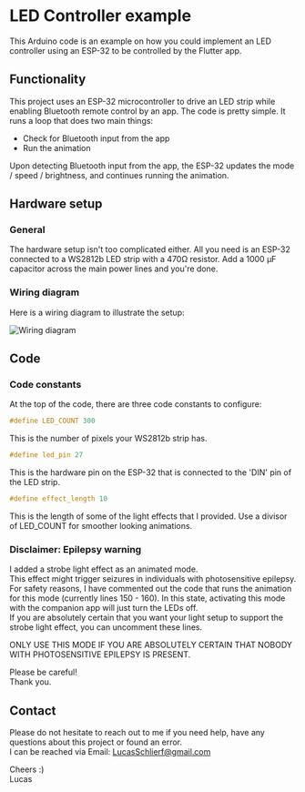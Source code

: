 # LED Controller example

This Arduino code is an example on how you could implement an LED controller using an ESP-32 to be controlled by the Flutter app.

## Functionality

This project uses an ESP-32 microcontroller to drive an LED strip while enabling Bluetooth remote control by an app. The code is pretty simple. It runs a loop that does two main things:

- Check for Bluetooth input from the app
- Run the animation

Upon detecting Bluetooth input from the app, the ESP-32 updates the mode / speed / brightness, and continues running the animation.

## Hardware setup

### General

The hardware setup isn't too complicated either. All you need is an ESP-32 connected to a WS2812b LED strip with a 470Ω resistor. Add a 1000 μF capacitor across the main power lines and you're done.

### Wiring diagram

Here is a wiring diagram to illustrate the setup:

![Wiring diagram](https://i.imgur.com/rwAGRA5.png)

## Code

### Code constants

At the top of the code, there are three code constants to configure:

```C++
#define LED_COUNT 300
```

This is the number of pixels your WS2812b strip has.

```C++
#define led_pin 27
```

This is the hardware pin on the ESP-32 that is connected to the 'DIN' pin of the LED strip.

```C++
#define effect_length 10
```

This is the length of some of the light effects that I provided. Use a divisor of LED_COUNT for smoother looking animations.

### Disclaimer: Epilepsy warning

I added a strobe light effect as an animated mode.  
This effect might trigger seizures in individuals with photosensitive epilepsy.  
For safety reasons, I have commented out the code that runs the animation for this mode (currently lines 150 - 160). In this state, activating this mode with the companion app will just turn the LEDs off.  
If you are absolutely certain that you want your light setup to support the strobe light effect, you can uncomment these lines.

ONLY USE THIS MODE IF YOU ARE ABSOLUTELY CERTAIN THAT NOBODY WITH PHOTOSENSITIVE EPILEPSY IS PRESENT.

Please be careful!  
Thank you.

## Contact

Please do not hesitate to reach out to me if you need help, have any questions about this project or found an error.  
I can be reached via Email: [LucasSchlierf@gmail.com](mailto:LucasSchlierf@gmail.com)

Cheers :)  
Lucas
